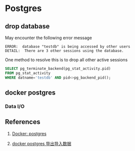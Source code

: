 # Postgres

## drop database

May encounter the following error message

```
ERROR:  database "testdb" is being accessed by other users
DETAIL:  There are 3 other sessions using the database.
```

One method to resolve this is to drop all other active sessions

```sql
SELECT pg_terminate_backend(pg_stat_activity.pid)
FROM pg_stat_activity
WHERE datname='testdb' AND pid<>pg_backend_pid();
```

## docker postgres

### Data I/O

## References

1. [Docker: postgres](https://hub.docker.com/_/postgres)

1. [docker postgres 导出导入数据](https://www.cnblogs.com/zhzhlong/p/11466464.html)
